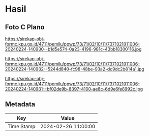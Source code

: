 # Hasil

## Foto C Plano

https://sirekap-obj-formc.kpu.go.id/4711/pemilu/ppwp/73/71/02/10/11/7371021011006-20240224-140930--b1d5e574-0a23-4196-981c-43bb18300116.jpg

https://sirekap-obj-formc.kpu.go.id/4711/pemilu/ppwp/73/71/02/10/11/7371021011006-20240224-140932--5244d840-fc98-48be-93a2-dc9dc2b814a1.jpg

https://sirekap-obj-formc.kpu.go.id/4711/pemilu/ppwp/73/71/02/10/11/7371021011006-20240224-140931--bf02de9b-8397-4100-ae8c-6d9e6fe8992c.jpg


## Metadata

| Key        | Value               |
| ---------- | ------------------- |
| Time Stamp | 2024-02-26 11:00:00 |



